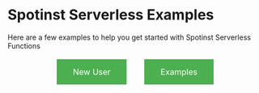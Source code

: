 # Spotinst Serverless Examples


Here are a few examples to help you get started with Spotinst Serverless Functions

<style>
.button {
    background-color: #4CAF50;
    border: none;
    color: white;
    padding: 15px 32px;
    text-align: center;
    text-decoration: none;
    font-size: 16px;
    margin: 4px 2px;
    cursor: pointer;
}
.button-group{
    text-align:center;
    padding-right:95px;
    padding-left:95px;
}
.a{
    float:left;
}
.b{
    float:right;
}
.site-footer{
}
</style>

<div class="button-group">
<a href="./new-user" class="button a">New User</a>
<a href="examples" class="button b">Examples</a>
</div>

<br><br>